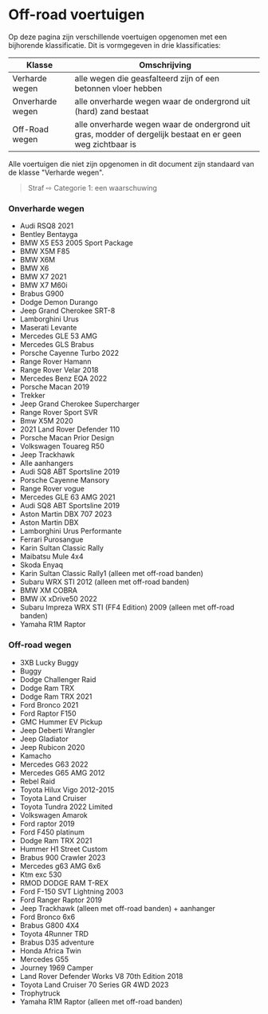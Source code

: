# Off-road voertuigen

Op deze pagina zijn verschillende voertuigen opgenomen met een bijhorende klassificatie. Dit is vormgegeven in drie klassificaties:


| Klasse | Omschrijving |
|---|---|
| Verharde wegen | alle wegen die geasfalteerd zijn of een betonnen vloer hebben |
| Onverharde wegen | alle onverharde wegen waar de ondergrond uit (hard) zand bestaat |
| Off-Road wegen | alle onverharde wegen waar de ondergrond uit gras, modder of dergelijk bestaat en er geen weg zichtbaar is |

Alle voertuigen die niet zijn opgenomen in dit document zijn standaard van de klasse "Verharde wegen".
> Straf ⇨ Categorie 1: een waarschuwing

### Onverharde wegen 
 * Audi RSQ8 2021
 * Bentley Bentayga
 * BMW X5 E53 2005 Sport Package
 * BMW X5M F85
 * BMW X6M
 * BMW X6
 * BMW X7 2021
 * BMW X7 M60i
 * Brabus G900
 * Dodge Demon Durango
 * Jeep Grand Cherokee SRT-8
 * Lamborghini Urus
 * Maserati Levante
 * Mercedes GLE 53 AMG
 * Mercedes GLS Brabus
 * Porsche Cayenne Turbo 2022
 * Range Rover Hamann
 * Range Rover Velar 2018
 * Mercedes Benz EQA 2022
 * Porsche Macan 2019
 * Trekker
 * Jeep Grand Cherokee Supercharger
 * Range Rover Sport SVR
 * Bmw X5M 2020
 * 2021 Land Rover Defender 110
 * Porsche Macan Prior Design
 * Volkswagen Touareg R50
 * Jeep Trackhawk
 * Alle aanhangers
 * Audi SQ8 ABT Sportsline 2019
 * Porsche Cayenne Mansory
 * Range Rover vogue
 * Mercedes GLE 63 AMG 2021
 * Audi SQ8 ABT Sportsline 2019
 * Aston Martin DBX 707 2023
 * Aston Martin DBX
 * Lamborghini Urus Performante
 * Ferrari Purosangue
 * Karin Sultan Classic Rally
 * Maibatsu Mule 4x4
 * Skoda Enyaq
 * Karin Sultan Classic Rally1 (alleen met off-road banden)
 * Subaru WRX STI 2012 (alleen met off-road banden)
 * BMW XM COBRA
 * BMW iX xDrive50 2022
 * Subaru Impreza WRX STI (FF4 Edition) 2009 (alleen met off-road banden)
 * Yamaha R1M Raptor

### Off-road wegen
 * 3XB Lucky Buggy
 * Buggy
 * Dodge Challenger Raid
 * Dodge Ram TRX
 * Dodge Ram TRX 2021
 * Ford Bronco 2021
 * Ford Raptor F150
 * GMC Hummer EV Pickup
 * Jeep Deberti Wrangler
 * Jeep Gladiator
 * Jeep Rubicon 2020
 * Kamacho
 * Mercedes G63 2022
 * Mercedes G65 AMG 2012
 * Rebel Raid
 * Toyota Hilux Vigo 2012-2015
 * Toyota Land Cruiser
 * Toyota Tundra 2022 Limited
 * Volkswagen Amarok
 * Ford raptor 2019
 * Ford F450 platinum
 * Dodge Ram TRX 2021
 * Hummer H1 Street Custom
 * Brabus 900 Crawler 2023
 * Mercedes g63 AMG 6x6
 * Ktm exc 530
 * RMOD DODGE RAM T-REX
 * Ford F-150 SVT Lightning 2003
 * Ford Ranger Raptor 2019
 * Jeep Trackhawk (alleen met off-road banden) + aanhanger
 * Ford Bronco 6x6
 * Brabus G800 4X4
 * Toyota 4Runner TRD
 * Brabus D35 adventure
 * Honda Africa Twin
 * Mercedes G55
 * Journey 1969 Camper
 * Land Rover Defender Works V8 70th Edition 2018
 * Toyota Land Cruiser 70 Series GR 4WD 2023
 * Trophytruck
 * Yamaha R1M Raptor (alleen met off-road banden)

